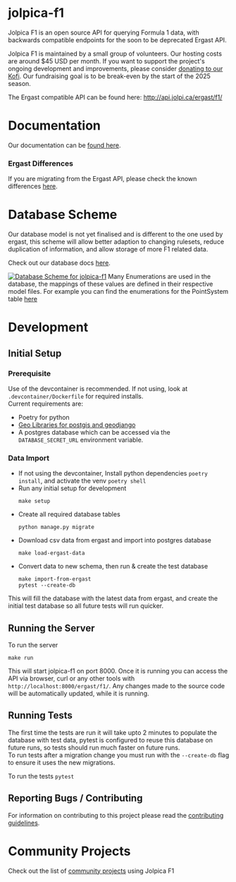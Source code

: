 # jolpica-f1
Jolpica F1 is an open source API for querying Formula 1 data, with backwards compatible endpoints for the soon to be deprecated Ergast API.

Jolpica F1 is maintained by a small group of volunteers. Our hosting costs are around $45 USD per month. If you want to support the project's ongoing development and improvements, please consider [donating to our Kofi]([url](https://ko-fi.com/jolpicaf1)). Our fundraising goal is to be break-even by the start of the 2025 season.

The Ergast compatible API can be found here: http://api.jolpi.ca/ergast/f1/

# Documentation
Our documentation can be [found here](/docs/README.md).

### Ergast Differences
If you are migrating from the Ergast API, please check the known differences [here](/docs/ergast_differences.md).

# Database Scheme
Our database model is not yet finalised and is different to the one used by ergast, this scheme will allow better adaption to changing rulesets, reduce duplication of information, and allow storage of more F1 related data.

Check out our database docs [here](https://dbdocs.io/jolpica/jolpica-f1?view=relationships). 

[![Database Scheme for jolpica-f1](docs/database.svg)](https://dbdocs.io/jolpica/jolpica-f1?view=relationships)
Many Enumerations are used in the database, the mappings of these values are defined in their respective model files. For example you can find the enumerations for the PointSystem table [here](jolpica/formula_one/models/point_scheme.py)

# Development
## Initial Setup
### Prerequisite
Use of the devcontainer is recommended. If not using, look at `.devcontainer/Dockerfile` for required installs.<br>
Current requirements are:
- Poetry for python
- [Geo Libraries for postgis and geodjango](https://docs.djangoproject.com/en/4.2/ref/contrib/gis/install/geolibs/#geosbuild)
- A postgres database which can be accessed via the `DATABASE_SECRET_URL` environment variable.

### Data Import
- If not using the devcontainer, Install python dependencies `poetry install`, and activate the venv `poetry shell`
- Run any initial setup for development
  ```
  make setup
  ```
- Create all required database tables
  ```
  python manage.py migrate
  ```
- Download csv data from ergast and import into postgres database
  ```
  make load-ergast-data
  ```
- Convert data to new schema, then run & create the test database
  ```
  make import-from-ergast
  pytest --create-db
  ```
This will fill the database with the latest data from ergast, and create the initial test database so all future tests will run quicker.

## Running the Server

To run the server

```make run```

This will start jolpica-f1 on port 8000. Once it is running you can access the API via browser, curl or any other tools with `http://localhost:8000/ergast/f1/`. Any changes made to the source code will be automatically updated, while it is running.

## Running Tests
The first time the tests are run it will take upto 2 minutes to populate the database with test data, pytest is configured to reuse this database on future runs, so tests should run much faster on future runs.<br>
To run tests after a migration change you must run with the `--create-db` flag to ensure it uses the new migrations.<br>

To run the tests
```pytest```

## Reporting Bugs / Contributing

For information on contributing to this project please read the [contributing guidelines](CONTRIBUTING.md).

# Community Projects

Check out the list of [community projects](/docs/community_projects.md) using Jolpica F1
